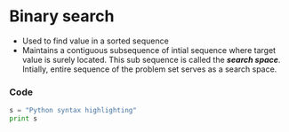 # Binary search
* Used to find value in a sorted sequence
* Maintains a contiguous subsequence of intial sequence where target value is surely located. This sub sequence is called the __*search space*__. Intially, entire sequence of the problem set serves as a search space.


### Code
```python
s = "Python syntax highlighting"
print s
```

